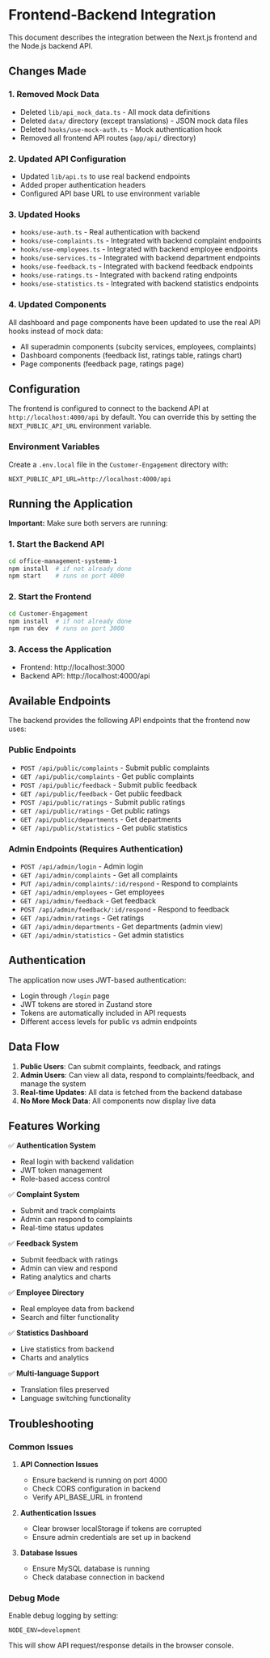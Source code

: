 # Frontend-Backend Integration

This document describes the integration between the Next.js frontend and the Node.js backend API.

## Changes Made

### 1. Removed Mock Data

- Deleted `lib/api_mock_data.ts` - All mock data definitions
- Deleted `data/` directory (except translations) - JSON mock data files
- Deleted `hooks/use-mock-auth.ts` - Mock authentication hook
- Removed all frontend API routes (`app/api/` directory)

### 2. Updated API Configuration

- Updated `lib/api.ts` to use real backend endpoints
- Added proper authentication headers
- Configured API base URL to use environment variable

### 3. Updated Hooks

- `hooks/use-auth.ts` - Real authentication with backend
- `hooks/use-complaints.ts` - Integrated with backend complaint endpoints
- `hooks/use-employees.ts` - Integrated with backend employee endpoints
- `hooks/use-services.ts` - Integrated with backend department endpoints
- `hooks/use-feedback.ts` - Integrated with backend feedback endpoints
- `hooks/use-ratings.ts` - Integrated with backend rating endpoints
- `hooks/use-statistics.ts` - Integrated with backend statistics endpoints

### 4. Updated Components

All dashboard and page components have been updated to use the real API hooks instead of mock data:

- All superadmin components (subcity services, employees, complaints)
- Dashboard components (feedback list, ratings table, ratings chart)
- Page components (feedback page, ratings page)

## Configuration

The frontend is configured to connect to the backend API at `http://localhost:4000/api` by default. You can override this by setting the `NEXT_PUBLIC_API_URL` environment variable.

### Environment Variables

Create a `.env.local` file in the `Customer-Engagement` directory with:

```env
NEXT_PUBLIC_API_URL=http://localhost:4000/api
```

## Running the Application

**Important:** Make sure both servers are running:

### 1. Start the Backend API

```bash
cd office-management-systemm-1
npm install  # if not already done
npm start    # runs on port 4000
```

### 2. Start the Frontend

```bash
cd Customer-Engagement
npm install  # if not already done
npm run dev  # runs on port 3000
```

### 3. Access the Application

- Frontend: http://localhost:3000
- Backend API: http://localhost:4000/api

## Available Endpoints

The backend provides the following API endpoints that the frontend now uses:

### Public Endpoints

- `POST /api/public/complaints` - Submit public complaints
- `GET /api/public/complaints` - Get public complaints
- `POST /api/public/feedback` - Submit public feedback
- `GET /api/public/feedback` - Get public feedback
- `POST /api/public/ratings` - Submit public ratings
- `GET /api/public/ratings` - Get public ratings
- `GET /api/public/departments` - Get departments
- `GET /api/public/statistics` - Get public statistics

### Admin Endpoints (Requires Authentication)

- `POST /api/admin/login` - Admin login
- `GET /api/admin/complaints` - Get all complaints
- `PUT /api/admin/complaints/:id/respond` - Respond to complaints
- `GET /api/admin/employees` - Get employees
- `GET /api/admin/feedback` - Get feedback
- `POST /api/admin/feedback/:id/respond` - Respond to feedback
- `GET /api/admin/ratings` - Get ratings
- `GET /api/admin/departments` - Get departments (admin view)
- `GET /api/admin/statistics` - Get admin statistics

## Authentication

The application now uses JWT-based authentication:

- Login through `/login` page
- JWT tokens are stored in Zustand store
- Tokens are automatically included in API requests
- Different access levels for public vs admin endpoints

## Data Flow

1. **Public Users**: Can submit complaints, feedback, and ratings
2. **Admin Users**: Can view all data, respond to complaints/feedback, and manage the system
3. **Real-time Updates**: All data is fetched from the backend database
4. **No More Mock Data**: All components now display live data

## Features Working

✅ **Authentication System**

- Real login with backend validation
- JWT token management
- Role-based access control

✅ **Complaint System**

- Submit and track complaints
- Admin can respond to complaints
- Real-time status updates

✅ **Feedback System**

- Submit feedback with ratings
- Admin can view and respond
- Rating analytics and charts

✅ **Employee Directory**

- Real employee data from backend
- Search and filter functionality

✅ **Statistics Dashboard**

- Live statistics from backend
- Charts and analytics

✅ **Multi-language Support**

- Translation files preserved
- Language switching functionality

## Troubleshooting

### Common Issues

1. **API Connection Issues**
   - Ensure backend is running on port 4000
   - Check CORS configuration in backend
   - Verify API_BASE_URL in frontend

2. **Authentication Issues**
   - Clear browser localStorage if tokens are corrupted
   - Ensure admin credentials are set up in backend

3. **Database Issues**
   - Ensure MySQL database is running
   - Check database connection in backend

### Debug Mode

Enable debug logging by setting:

```env
NODE_ENV=development
```

This will show API request/response details in the browser console.
